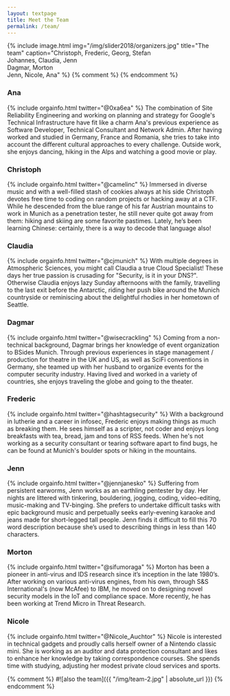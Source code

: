 ```yaml
---
layout: textpage
title: Meet the Team
permalink: /team/
---
```

{% include image.html
            img="/img/slider2018/organizers.jpg"
            title="The team"
            caption="Christoph, Frederic, Georg, Stefan<br>Johannes, Claudia, Jenn<br>Dagmar, Morton<br> Jenn, Nicole, Ana" %}
{% comment %} 
{% endcomment %}

### Ana
{% include orgainfo.html twitter="@0xa6ea" %}
The combination of Site Reliability Engineering and working on planning and strategy for Google's Technical Infrastructure have fit like a charm Ana's previous experience as Software Developer, Technical Consultant and Network Admin.
After having worked and studied in Germany, France and Romania, she tries to take into account the different cultural approaches to every challenge.
Outside work, she enjoys dancing, hiking in the Alps and watching a good movie or play.

### Christoph
{% include orgainfo.html twitter="@camelinc" %}
Immersed in diverse music and with a well-filled stash of cookies always at his side Christoph devotes free time to coding on random projects or hacking away at a CTF.
While he descended from the blue range of his far Austrian mountains to work in Munich as a penetration tester, he still never quite got away from them: hiking and skiing are some favorite pastimes.
Lately, he’s been learning Chinese: certainly, there is a way to decode that language also!

### Claudia
{% include orgainfo.html twitter="@cjmunich" %}
With multiple degrees in Atmospheric Sciences, you might call Claudia a true Cloud Specialist!   These days her true passion is crusading for "Security, is it in your DNS?".
 Otherwise Claudia enjoys lazy Sunday afternoons with the family, travelling to the last exit before the Antarctic, riding her push bike around the Munich countryside or reminiscing about the delightful rhodies in her hometown of Seattle.

### Dagmar
{% include orgainfo.html twitter="@wisecrackling" %}
Coming from a non-technical background, Dagmar brings her knowledge of event organization to BSides Munich.
Through previous experiences in stage management / production for theatre in the UK and US, as well as SciFi conventions in Germany, she teamed up with her husband to organize events for the computer security industry.
Having lived and worked in a variety of countries, she enjoys traveling the globe and going to the theater.

### Frederic
{% include orgainfo.html twitter="@hashtagsecurity" %}
With a background in lutherie and a career in infosec, Frederic enjoys making things as much as breaking them.
He sees himself as a scripter, not coder and enjoys long breakfasts with tea, bread, jam and tons of RSS feeds.
When he's not working as a security consultant or tearing software apart to find bugs, he can be found at Munich's boulder spots or hiking in the mountains.

### Jenn
{% include orgainfo.html twitter="@jennjanesko" %}
Suffering from persistent earworms, Jenn works as an earthling pentester by day.
Her nights are littered with tinkering, bouldering, jogging, coding, video-editing, music-making and TV-binging.
She prefers to undertake difficult tasks with epic background music and perpetually seeks early-evening karaoke and jeans made for short-legged tall people.
Jenn finds it difficult to fill this 70 word description because she’s used to describing things in less than 140 characters.

### Morton
{% include orgainfo.html twitter="@sifumoraga" %}
Morton has been a pioneer in anti-virus and IDS research since it’s inception in the late 1980’s.
After working on various anti-virus engines, from his own, through S&S International's (now McAfee) to IBM, he moved on to designing novel security models in the IoT and compliance space.
More recently, he has been working at Trend Micro in Threat Research.

### Nicole
{% include orgainfo.html twitter="@Nicole_Auchtor" %}
Nicole is interested in technical gadgets and proudly calls herself owner of a Nintendo classic mini.
She is working as an auditor and data protection consultant and likes to enhance her knowledge by taking correspondence courses.
She spends time with studying, adjusting her modest private cloud services and sports.


{% comment %} 
#![also the team]({{ "/img/team-2.jpg" | absolute_url }})
{% endcomment %}
